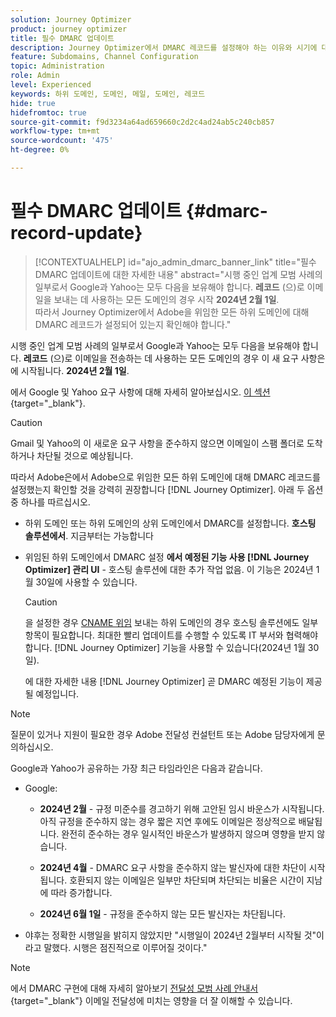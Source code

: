 ```yaml
---
solution: Journey Optimizer
product: journey optimizer
title: 필수 DMARC 업데이트
description: Journey Optimizer에서 DMARC 레코드를 설정해야 하는 이유와 시기에 대해 알아봅니다
feature: Subdomains, Channel Configuration
topic: Administration
role: Admin
level: Experienced
keywords: 하위 도메인, 도메인, 메일, 도메인, 레코드
hide: true
hidefromtoc: true
source-git-commit: f9d3234a64ad659660c2d2c4ad24ab5c240cb857
workflow-type: tm+mt
source-wordcount: '475'
ht-degree: 0%

---
```


# 필수 DMARC 업데이트 {#dmarc-record-update}

>[!CONTEXTUALHELP]
>id="ajo_admin_dmarc_banner_link"
>title="필수 DMARC 업데이트에 대한 자세한 내용"
>abstract="시행 중인 업계 모범 사례의 일부로서 Google과 Yahoo는 모두 다음을 보유해야 합니다. **레코드** (으)로 이메일을 보내는 데 사용하는 모든 도메인의 경우 시작 **2024년 2월 1일**. <br>따라서 Journey Optimizer에서 Adobe을 위임한 모든 하위 도메인에 대해 DMARC 레코드가 설정되어 있는지 확인해야 합니다."

시행 중인 업계 모범 사례의 일부로서 Google과 Yahoo는 모두 다음을 보유해야 합니다. **레코드** (으)로 이메일을 전송하는 데 사용하는 모든 도메인의 경우 이 새 요구 사항은에 시작됩니다. **2024년 2월 1일**.

에서 Google 및 Yahoo 요구 사항에 대해 자세히 알아보십시오. [이 섹션](https://experienceleague.adobe.com/docs/deliverability-learn/deliverability-best-practice-guide/additional-resources/guidance-around-changes-to-google-and-yahoo.html?lang=en#dmarc%3A){target="_blank"}.

>[!CAUTION]
>
>Gmail 및 Yahoo의 이 새로운 요구 사항을 준수하지 않으면 이메일이 스팸 폴더로 도착하거나 차단될 것으로 예상됩니다.

따라서 Adobe은에서 Adobe으로 위임한 모든 하위 도메인에 대해 DMARC 레코드를 설정했는지 확인할 것을 강력히 권장합니다 [!DNL Journey Optimizer]. 아래 두 옵션 중 하나를 따르십시오.

* 하위 도메인 또는 하위 도메인의 상위 도메인에서 DMARC를 설정합니다. **호스팅 솔루션에서**. 지금부터는 가능합니다

* 위임된 하위 도메인에서 DMARC 설정 **에서 예정된 기능 사용 [!DNL Journey Optimizer] 관리 UI** - 호스팅 솔루션에 대한 추가 작업 없음. 이 기능은 2024년 1월 30일에 사용할 수 있습니다.

  >[!CAUTION]
  >
  >을 설정한 경우 [CNAME 위임](delegate-subdomain.md#cname-subdomain-delegation) 보내는 하위 도메인의 경우 호스팅 솔루션에도 일부 항목이 필요합니다. 최대한 빨리 업데이트를 수행할 수 있도록 IT 부서와 협력해야 합니다. [!DNL Journey Optimizer] 기능을 사용할 수 있습니다(2024년 1월 30일). <!--and be ready on February 1st, 2024-->

  에 대한 자세한 내용 [!DNL Journey Optimizer] 곧 DMARC 예정된 기능이 제공될 예정입니다.

<!--
* If you have [fully delegated](delegate-subdomain.md#full-subdomain-delegation) your sending subdomains to Adobe, follow either one of the two options below:

    * Set up DMARC on your subdomains or on the parent domain of your subdomains **in your hosting solution**.

    * Set up DMARC on your delegated subdomains **using the upcoming feature in the [!DNL Journey Optimizer] administration UI** - with no extra work on your hosting solution.

* If you have set up [CNAME delegation](delegate-subdomain.md#cname-subdomain-delegation) for your sending subdomains, follow either one of the two options below:
    * Set up DMARC on your subdomains or on the parent domain of your subdomains **in your hosting solution**.
    * Set up DMARC on your delegated subdomains **using the upcoming feature in the [!DNL Journey Optimizer] administration UI**. However, it will also require entry in your hosting solution. Consequently, make sure you coordinate with your IT department so that they can perform the update as soon as the [!DNL Journey Optimizer] feature is available (on January, 30) - and be ready on February 1st, 2024.
    
-->

>[!NOTE]
>
>질문이 있거나 지원이 필요한 경우 Adobe 전달성 컨설턴트 또는 Adobe 담당자에게 문의하십시오.

Google과 Yahoo가 공유하는 가장 최근 타임라인은 다음과 같습니다.

* Google:

   * **2024년 2월** - 규정 미준수를 경고하기 위해 고안된 임시 바운스가 시작됩니다. 아직 규정을 준수하지 않는 경우 짧은 지연 후에도 이메일은 정상적으로 배달됩니다. 완전히 준수하는 경우 일시적인 바운스가 발생하지 않으며 영향을 받지 않습니다.

   * **2024년 4월** - DMARC 요구 사항을 준수하지 않는 발신자에 대한 차단이 시작됩니다. 호환되지 않는 이메일은 일부만 차단되며 차단되는 비율은 시간이 지남에 따라 증가합니다.

   * **2024년 6월 1일** - 규정을 준수하지 않는 모든 발신자는 차단됩니다.

* 야후는 정확한 시행일을 밝히지 않았지만 &quot;시행일이 2024년 2월부터 시작될 것&quot;이라고 말했다. 시행은 점진적으로 이루어질 것이다.&quot;

>[!NOTE]
>
>에서 DMARC 구현에 대해 자세히 알아보기 [전달성 모범 사례 안내서](https://experienceleague.adobe.com/docs/deliverability-learn/deliverability-best-practice-guide/additional-resources/technotes/implement-dmarc.html#about){target="_blank"} 이메일 전달성에 미치는 영향을 더 잘 이해할 수 있습니다.

